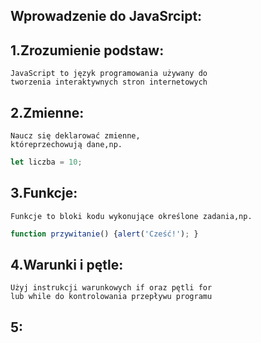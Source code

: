  ## Wprowadzenie do JavaSrcipt:
 
## 1.Zrozumienie podstaw:

```
JavaScript to język programowania używany do 
tworzenia interaktywnych stron internetowych
```

## 2.Zmienne:

```
Naucz się deklarować zmienne,
któreprzechowują dane,np. 
```
```JavaScript
let liczba = 10;
```

## 3.Funkcje:
```
Funkcje to bloki kodu wykonujące określone zadania,np. 
```
```JavaScript
function przywitanie() {alert('Cześć!'); }
```
## 4.Warunki i pętle:
```
Użyj instrukcji warunkowych if oraz pętli for 
lub while do kontrolowania przepływu programu
```


## 5:


